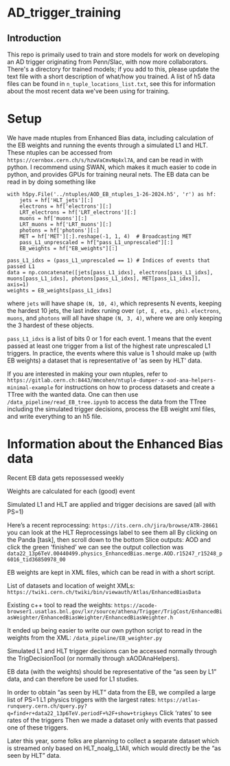 # AD_trigger_training

## Introduction
This repo is primaily used to train and store models for work on developing an AD trigger originating from Penn/Slac, with now more collaborators. 
There's a directory for trained models; if you add to this, please update the text file with a short description of what/how you trained.
A list of h5 data files can be found in `n_tuple_locations_list.txt`, see this for information about the most recent data we've been using for training.

# Setup
We have made ntuples from Enhanced Bias data, including calculation of the EB weights and running the events through a simulated L1 and HLT.
These ntuples can be accessed from `https://cernbox.cern.ch/s/hzwVaCmvNq4xl7A`, and can be read in with python. I recommend using SWAN,
which makes it much easier to code in python, and provides GPUs for training neural nets. The EB data can be read in by doing something like

```
with h5py.File('../ntuples/AOD_EB_ntuples_1-26-2024.h5', 'r') as hf:
    jets = hf['HLT_jets'][:]
    electrons = hf['electrons'][:]
    LRT_electrons = hf['LRT_electrons'][:]
    muons = hf['muons'][:]
    LRT_muons = hf['LRT_muons'][:]
    photons = hf['photons'][:]
    MET = hf['MET'][:].reshape(-1, 1, 4)  # Broadcasting MET
    pass_L1_unprescaled = hf["pass_L1_unprescaled"][:]
    EB_weights = hf["EB_weights"][:]

pass_L1_idxs = (pass_L1_unprescaled == 1) # Indices of events that passed L1
data = np.concatenate([jets[pass_L1_idxs], electrons[pass_L1_idxs], muons[pass_L1_idxs], photons[pass_L1_idxs], MET[pass_L1_idxs]], axis=1)
weights = EB_weights[pass_L1_idxs]
```

where `jets` will have shape `(N, 10, 4)`, which represents N events, keeping the hardest 10 jets, the last index runing over `(pt, E, eta, phi)`.
`electrons`, `muons`, and `photons` will all have shape `(N, 3, 4)`, where we are only keeping the 3 hardest of these objects.

`pass_L1_idxs` is a list of bits 0 or 1 for each event. 1 means that the event passed at least one trigger from a list of the highest rate unprescaled 
L1 triggers. In practice, the events where this value is 1 should make up (with EB weights) a dataset that is representative of 'as seen by HLT' data.

If you are interested in making your own ntuples, refer to `https://gitlab.cern.ch:8443/mmcohen/ntuple-dumper-x-aod-ana-helpers-minimal-example` for
instructions on how to process datasets and create a TTree with the wanted data. One can then use `/data_pipeline/read_EB_tree.ipynb` to access the 
data from the TTree including the simulated trigger decisions, process the EB weight xml files, and write everything to an h5 file.


# Information about the Enhanced Bias data
Recent EB data gets repossessed weekly

Weights are calculated for each (good) event

Simulated L1 and HLT are applied and trigger decisions are saved (all with PS=1)

Here’s a recent reprocessing: `https://its.cern.ch/jira/browse/ATR-28661`
you can look at the HLT Reprocessings label to see them all
By clicking on the Panda [task], then scroll down to the bottom Slice outputs: AOD and click the green ‘finished’ we can see the output collection was `data22_13p6TeV.00440499.physics_EnhancedBias.merge.AOD.r15247_r15248_p6016_tid36850978_00`

EB weights are kept in XML files, which can be read in with a short script. 

List of datasets and location of weight XMLs: `https://twiki.cern.ch/twiki/bin/viewauth/Atlas/EnhancedBiasData`

Existing c++ tool to read the weights: `https://acode-browser1.usatlas.bnl.gov/lxr/source/athena/Trigger/TrigCost/EnhancedBiasWeighter/EnhancedBiasWeighter/EnhancedBiasWeighter.h`

It ended up being easier to write our own python script to read in the weights from the XML: `/data_pipeline/EB_weighter.py`

Simulated L1 and HLT trigger decisions can be accessed normally through the TrigDecisionTool (or normally through xAODAnaHelpers).


EB data (with the weights) should be representative of the “as seen by L1” data, and can therefore be used for L1 studies.


In order to obtain “as seen by HLT” data from the EB, we compiled a large list of PS=1 L1 physics triggers with the largest rates: `https://atlas-runquery.cern.ch/query.py?q=find+r+data22_13p6TeV.periodF+%2F+show+trigkeys`
Click ‘rates’ to see rates of the triggers
Then we made a dataset only with events that passed one of these triggers.

Later this year, some folks are planning to collect a separate dataset which is streamed only based on HLT_noalg_L1All, which would directly be the “as seen by HLT” data.


